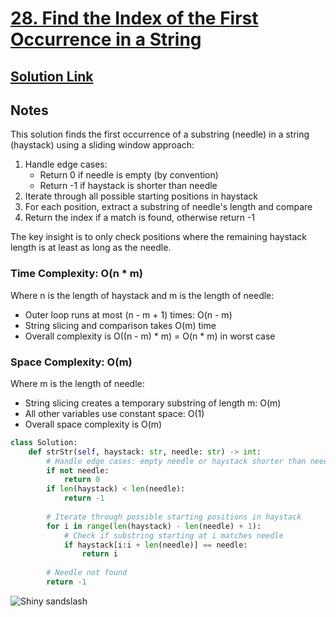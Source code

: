 # [28. Find the Index of the First Occurrence in a String](https://leetcode.com/problems/find-the-index-of-the-first-occurrence-in-a-string/description/)

## [Solution Link](https://leetcode.com/submissions/detail/1715143646/)

## Notes

This solution finds the first occurrence of a substring (needle) in a string (haystack) using a sliding window approach:

1. Handle edge cases:
   - Return 0 if needle is empty (by convention)
   - Return -1 if haystack is shorter than needle
2. Iterate through all possible starting positions in haystack
3. For each position, extract a substring of needle's length and compare
4. Return the index if a match is found, otherwise return -1

The key insight is to only check positions where the remaining haystack length is at least as long as the needle.

### Time Complexity: O(n * m)

Where n is the length of haystack and m is the length of needle:

- Outer loop runs at most (n - m + 1) times: O(n - m)
- String slicing and comparison takes O(m) time
- Overall complexity is O((n - m) * m) = O(n * m) in worst case

### Space Complexity: O(m)

Where m is the length of needle:

- String slicing creates a temporary substring of length m: O(m)
- All other variables use constant space: O(1)
- Overall space complexity is O(m)

```python
class Solution:
    def strStr(self, haystack: str, needle: str) -> int:
        # Handle edge cases: empty needle or haystack shorter than needle
        if not needle:
            return 0
        if len(haystack) < len(needle):
            return -1
        
        # Iterate through possible starting positions in haystack
        for i in range(len(haystack) - len(needle) + 1):
            # Check if substring starting at i matches needle
            if haystack[i:i + len(needle)] == needle:
                return i
        
        # Needle not found
        return -1
```

![Shiny sandslash](https://projectpokemon.org/images/shiny-sprite/sandslash.gif)